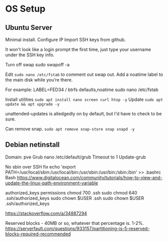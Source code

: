 # OS Setup

## Ubuntu Server

Minimal install.
Configure IP
Import SSH keys from github.

It won't look like a login prompt the first time, just type your username under the SSH key info.

Turn off swap
sudo swapoff -a

Edit `sudo nano /etc/fstab` to comment out swap out. Add a noatime label to the main disk while you’re there.

For example:
LABEL=FED34 / btrfs defaults,noatime
sudo nano /etc/fstab

Install utilities
`sudo apt install nano screen curl htop -y`
Update
`sudo apt update && apt upgrade -y`

unattended-updates is alledgedly on by default, but I'd have to check to be sure.

Can remove snap.
`sudo apt remove snap-store snap snapd -y`

## Debian netinstall

Domain:
pve
Grub
nano /etc/default/grub
Timeout to 1
Update-grub

No sbin over SSH fix
echo 'export PATH=/usr/local/sbin:/usr/local/bin:/usr/sbin:/usr/bin:/sbin:/bin' >> .bashrc
Bash
https://www.digitalocean.com/community/tutorials/how-to-view-and-update-the-linux-path-environment-variable

authorized_keys permissions
chmod 700 .ssh
sudo chmod 640 .ssh/authorized_keys
sudo chown $USER .ssh
sudo chown $USER .ssh/authorized_keys

https://stackoverflow.com/a/34887294 


Reserved blocks - 40MB or so, whatever that percentage is. 1-2%.
https://serverfault.com/questions/933157/partitioning-is-5-reserved-blocks-required-recommended 



